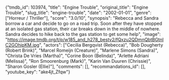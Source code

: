 {"tmdb_id": 103974, "title": "Engine Trouble", "original_title": "Engine Trouble", "slug_title": "engine-trouble", "date": "2002-01-01", "genre": ["Horreur / Thriller"], "score": "3.0/10", "synopsis": "Rebecca and Sandra borrow a car and decide to go on a road trip. Soon after they have stopped at an isolated gas station, their car breaks down in the middle of nowhere. Sandra decides to hike back to the gas station to get some help", "image": "https://image.tmdb.org/t/p/w185_and_h278_bestv2/fQxzu2QDmnQbtBGtnIC2GOhipKM.jpg", "actors": ["Cecilia Bergqvist (Rebecca)", "Bob Dougherty (Robert Brink)", "Marcel Romeijn (Creature)", "Marlene Simons (Sandra)", "Christa De Vries (Martha)", "Corine Boon (Belinda)", "Arlette Adriani (Melissa)", "Ron Smoorenburg (Mark)", "Karin Van Duuren (Chrissie)", "Sharon Gosler (Ellie)"], "comments": [], "recommandations_id": [], "youtube_key": "ake4jt_Zfqw"}